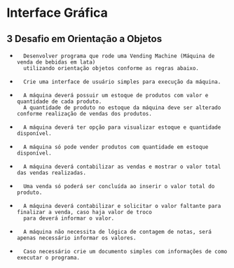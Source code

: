 #	Interface Gráfica
## 		3 Desafio em Orientação a Objetos
*		Desenvolver programa que rode uma Vending Machine (Máquina de venda de bebidas em lata) 
		utilizando orientação objetos conforme as regras abaixo.
*		Crie uma interface de usuário simples para execução da máquina.
*		A máquina deverá possuir um estoque de produtos com valor e quantidade de cada produto. 
		A quantidade de produto no estoque da máquina deve ser alterado conforme realização de vendas dos produtos.
*		A máquina deverá ter opção para visualizar estoque e quantidade disponível.
*		A máquina só pode vender produtos com quantidade em estoque disponível.
*		A máquina deverá contabilizar as vendas e mostrar o valor total das vendas realizadas.
*		Uma venda só poderá ser concluída ao inserir o valor total do produto.
*		A máquina deverá contabilizar e solicitar o valor faltante para finalizar a venda, caso haja valor de troco 
		para deverá informar o valor.
*		A máquina não necessita de lógica de contagem de notas, será apenas necessário informar os valores.
*		Caso necessário crie um documento simples com informações de como executar o programa.